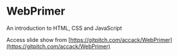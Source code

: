# WebPrimer
An introduction to HTML, CSS and JavaScript

Access slide show from [https://gitpitch.com/accack/WebPrimer](https://gitpitch.com/accack/WebPrimer)

